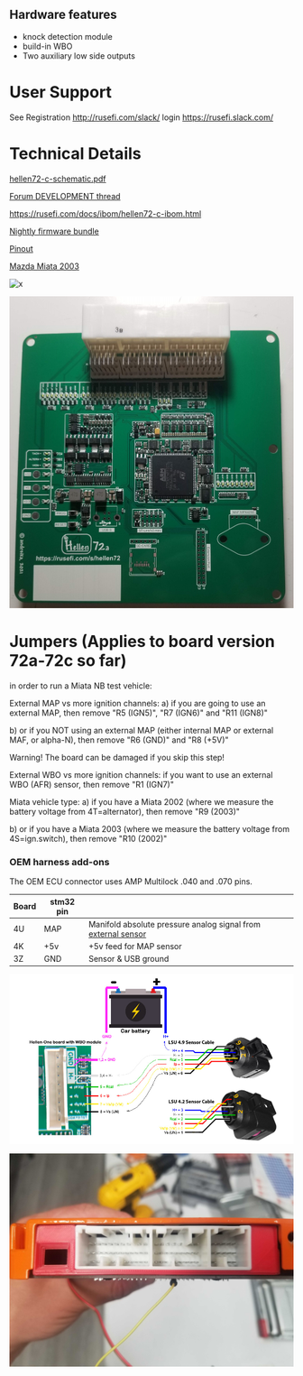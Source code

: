 ## Hardware features

* knock detection module
* build-in WBO
* Two auxiliary low side outputs 


# User Support

See
Registration http://rusefi.com/slack/
login https://rusefi.slack.com/



# Technical Details

[hellen72-c-schematic.pdf](Hardware/Hellen/hellen72-c-schematic.pdf)

[Forum DEVELOPMENT thread](https://rusefi.com/forum/viewtopic.php?f=4&t=1947)

https://rusefi.com/docs/ibom/hellen72-c-ibom.html

[Nightly firmware bundle](https://rusefi.com/build_server/rusefi_bundle_hellen72.zip)




[Pinout](https://rusefi.com/docs/pinouts/hellen/helen72/)

[Mazda Miata 2003](Mazda-Miata-2003)

![x](Hardware/Hellen/hellen72-c-as-received.jpg)

![x](Hardware/Hellen/hellen72a.jpg)

# Jumpers (Applies to board version 72a-72c so far)
 in order to run a Miata NB test vehicle:

External MAP vs more ignition channels:
a) if you are going to use an external MAP, then remove "R5 (IGN5)", "R7 (IGN6)" and "R11 (IGN8)"

b) or if you NOT using an external MAP (either internal MAP or external MAF, or alpha-N), then remove "R6 (GND)" and "R8 (+5V)"

Warning! The board can be damaged if you skip this step!

External WBO vs more ignition channels:
if you want to use an external WBO (AFR) sensor, then remove "R1 (IGN7)"

Miata vehicle type:
a) if you have a Miata 2002 (where we measure the battery voltage from 4T=alternator), then remove "R9 (2003)"

b) or if you have a Miata 2003 (where we measure the battery voltage from 4S=ign.switch), then remove "R10 (2002)"

### OEM harness add-ons  
The OEM ECU connector uses AMP Multilock .040 and .070 pins. 

| Board   | stm32 pin  |   |
|-----|---|---|
| 4U  | MAP| Manifold absolute pressure analog signal from [external sensor](GM-map-sensor) | 
| 4K  | +5v | +5v feed for MAP sensor |
| 3Z | GND | Sensor & USB ground | 



![x](Hardware/Hellen/hellen72-wbo.jpg)

![x](Hardware/Hellen/hellen72-c-connector-cover.jpg)